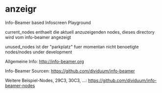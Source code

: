 anzeigr
=======

Info-Beamer based Infoscreen Playground

current_nodes enthaelt die aktuell anzuzeigenden nodes, dieses directory wird vom info-beamer angezeigt

unused_nodes ist der "parkplatz" fuer momentan nicht benoetigte nodes/nodes under development

Allgemeine Info:
http://info-beamer.org

Info-Beamer Sourcen:
https://github.com/dividuum/info-beamer

Weitere Beispiel-Nodes, 29C3, 30C3, ...:
https://github.com/dividuum/info-beamer-nodes
